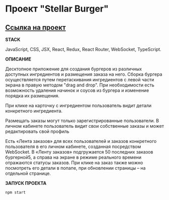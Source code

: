 # Проект "Stellar Burger"

[Ссылка на проект](https://j-aroq.github.io/)
-------------------------

**STACK**

JavaScript, CSS, JSX, React, Redux, React Router, WebSocket, TypeScript.

**ОПИСАНИЕ**

Десктопное приложение для создания бургеров из различных доступных ингредиентов и размещения заказа на него. Сборка бургера осуществляется путем перетаскивания ингредиентов с левой части экрана в правую методом "drag and drop". При необходимости есть возможность удаления начинок и соусов из бургера и изменение порядка их размещения.

При клике на карточку с ингредиентом пользователь видит детали конкретного ингредиента. 

Размещать заказы могут только зарегистрированные пользователи. В личном кабинете пользователь видит свои собственные заказы и может редактировать свой профиль

Есть «Лента заказов» для всех пользователей и заказов конкретного пользователя в его личном кабинете, созданная посредством WebSocket. В «Ленту заказов» подгружается 50 последних заказов бургерной5, а справа на экране в режиме реального времени отражаются статусы заказов. При клике на заказ также можно посмотреть его детали в попапе, при обновлении страницы – на отдельной странице.

**ЗАПУСК ПРОЕКТА**

```sh
npm start
```